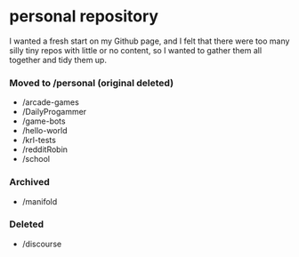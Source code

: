 # personal repository

I wanted a fresh start on my Github page, and I felt that there were too many silly tiny repos with little or no content, so I wanted to gather them all together and tidy them up.

### Moved to /personal (original deleted)
+ /arcade-games
+ /DailyProgammer
+ /game-bots
+ /hello-world
+ /krl-tests
+ /redditRobin
+ /school

### Archived
+ /manifold

### Deleted
+ /discourse
